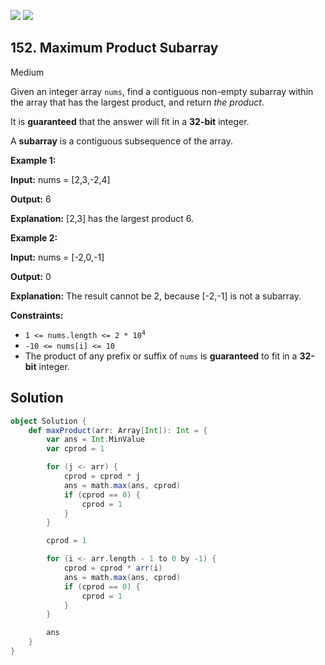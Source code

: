 [![](https://img.shields.io/github/stars/LeetCode-in-Scala/LeetCode-in-Scala?label=Stars&style=flat-square)](https://github.com/LeetCode-in-Scala/LeetCode-in-Scala)
[![](https://img.shields.io/github/forks/LeetCode-in-Scala/LeetCode-in-Scala?label=Fork%20me%20on%20GitHub%20&style=flat-square)](https://github.com/LeetCode-in-Scala/LeetCode-in-Scala/fork)

## 152\. Maximum Product Subarray

Medium

Given an integer array `nums`, find a contiguous non-empty subarray within the array that has the largest product, and return _the product_.

It is **guaranteed** that the answer will fit in a **32-bit** integer.

A **subarray** is a contiguous subsequence of the array.

**Example 1:**

**Input:** nums = [2,3,-2,4]

**Output:** 6

**Explanation:** [2,3] has the largest product 6. 

**Example 2:**

**Input:** nums = [-2,0,-1]

**Output:** 0

**Explanation:** The result cannot be 2, because [-2,-1] is not a subarray. 

**Constraints:**

*   <code>1 <= nums.length <= 2 * 10<sup>4</sup></code>
*   `-10 <= nums[i] <= 10`
*   The product of any prefix or suffix of `nums` is **guaranteed** to fit in a **32-bit** integer.

## Solution

```scala
object Solution {
    def maxProduct(arr: Array[Int]): Int = {
        var ans = Int.MinValue
        var cprod = 1

        for (j <- arr) {
            cprod = cprod * j
            ans = math.max(ans, cprod)
            if (cprod == 0) {
                cprod = 1
            }
        }

        cprod = 1

        for (i <- arr.length - 1 to 0 by -1) {
            cprod = cprod * arr(i)
            ans = math.max(ans, cprod)
            if (cprod == 0) {
                cprod = 1
            }
        }

        ans
    }
}
```